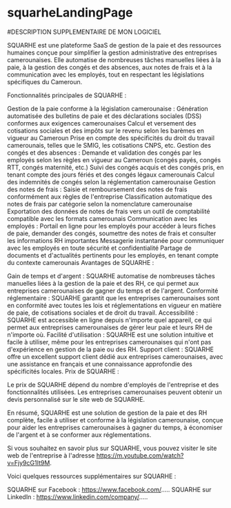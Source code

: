 # squarheLandingPage

#DESCRIPTION SUPPLEMENTAIRE DE MON LOGICIEL

SQUARHE est une plateforme SaaS de gestion de la paie et des ressources humaines conçue pour simplifier la gestion administrative des entreprises camerounaises. Elle automatise de nombreuses tâches manuelles liées à la paie, à la gestion des congés et des absences, aux notes de frais et à la communication avec les employés, tout en respectant les législations spécifiques du Cameroun.

Fonctionnalités principales de SQUARHE :

Gestion de la paie conforme à la législation camerounaise :
Génération automatisée des bulletins de paie et des déclarations sociales (DSS) conformes aux exigences camerounaises
Calcul et versement des cotisations sociales et des impôts sur le revenu selon les barèmes en vigueur au Cameroun
Prise en compte des spécificités du droit du travail camerounais, telles que le SMIG, les cotisations CNPS, etc.
Gestion des congés et des absences :
Demande et validation des congés par les employés selon les règles en vigueur au Cameroun (congés payés, congés RTT, congés maternité, etc.)
Suivi des congés acquis et des congés pris, en tenant compte des jours fériés et des congés légaux camerounais
Calcul des indemnités de congés selon la réglementation camerounaise
Gestion des notes de frais :
Saisie et remboursement des notes de frais conformément aux règles de l'entreprise
Classification automatique des notes de frais par catégorie selon la nomenclature camerounaise
Exportation des données de notes de frais vers un outil de comptabilité compatible avec les formats camerounais
Communication avec les employés :
Portail en ligne pour les employés pour accéder à leurs fiches de paie, demander des congés, soumettre des notes de frais et consulter les informations RH importantes
Messagerie instantanée pour communiquer avec les employés en toute sécurité et confidentialité
Partage de documents et d'actualités pertinents pour les employés, en tenant compte du contexte camerounais
Avantages de SQUARHE :

Gain de temps et d'argent : SQUARHE automatise de nombreuses tâches manuelles liées à la gestion de la paie et des RH, ce qui permet aux entreprises camerounaises de gagner du temps et de l'argent.
Conformité réglementaire : SQUARHE garantit que les entreprises camerounaises sont en conformité avec toutes les lois et réglementations en vigueur en matière de paie, de cotisations sociales et de droit du travail.
Accessibilité : SQUARHE est accessible en ligne depuis n'importe quel appareil, ce qui permet aux entreprises camerounaises de gérer leur paie et leurs RH de n'importe où.
Facilité d'utilisation : SQUARHE est une solution intuitive et facile à utiliser, même pour les entreprises camerounaises qui n'ont pas d'expérience en gestion de la paie ou des RH.
Support client : SQUARHE offre un excellent support client dédié aux entreprises camerounaises, avec une assistance en français et une connaissance approfondie des spécificités locales.
Prix de SQUARHE :

Le prix de SQUARHE dépend du nombre d'employés de l'entreprise et des fonctionnalités utilisées. Les entreprises camerounaises peuvent obtenir un devis personnalisé sur le site web de SQUARHE.

En résumé, SQUARHE est une solution de gestion de la paie et des RH complète, facile à utiliser et conforme à la législation camerounaise, conçue pour aider les entreprises camerounaises à gagner du temps, à économiser de l'argent et à se conformer aux réglementations.

Si vous souhaitez en savoir plus sur SQUARHE, vous pouvez visiter le site web de l'entreprise à l'adresse https://m.youtube.com/watch?v=Fjy9cG1It9M.

Voici quelques ressources supplémentaires sur SQUARHE :

SQUARHE sur Facebook : https://www.facebook.com/.....
SQUARHE sur LinkedIn : https://www.linkedin.com/company/.....

